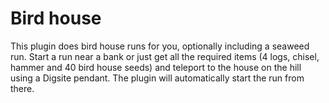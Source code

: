 # Bird house

This plugin does bird house runs for you, optionally including a seaweed run. Start a run near a bank or just get all
the required items (4 logs, chisel, hammer and 40 bird house seeds) and teleport to the house on the hill using a
Digsite pendant. The plugin will automatically start the run from there.